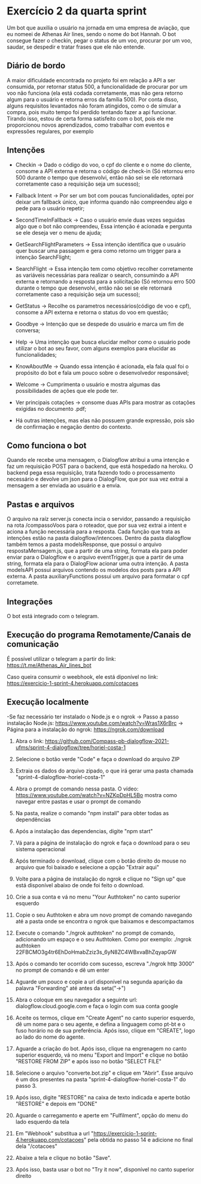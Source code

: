 
# Exercício 2 da quarta sprint

Um bot que auxilia o usuário na jornada em uma empresa de aviação, que eu nomeei de Athenas Air lines, sendo o nome do bot Hannah. O bot consegue fazer o checkin, pegar o status de um voo, procurar por um voo, saudar, se despedir e tratar frases que ele não entende.


## Diário de bordo

A maior dificuldade encontrada no projeto foi em relação a API a ser consumida, por retornar status 500, a funcionalidade de procurar por um voo não funciona (ela está codada corretamente, mas não gera retorno algum para o usuário e retorna erros da família 500). Por conta disso, alguns requisitos levantados não foram atingidos, como o de simular a compra, pois muito tempo foi perdido tentando fazer a api funcionar. Tirando isso, estou de certa forma satisfeito com o bot, pois ele me proporcionou novos aprendizados, como trabalhar com eventos e expressões regulares, por exemplo 



## Intenções

- Checkin -> Dado o código do voo, o cpf do cliente e o nome do cliente, consome a API externa e retorna o código de check-in (Só retornou erro 500 durante o tempo que desenvolvi, então não sei se ele retornará corretamente caso a requisição seja um sucesso);

- Fallback Intent -> Por ser um bot com poucas funcionalidades, optei por deixar um fallback único, que informa quando não compreendeu algo e pede para o usuário repetir;

- SecondTimeInFallback -> Caso o usuário envie duas vezes seguidas algo que o bot não compreendeu, Essa intenção é acionada e pergunta se ele deseja ver o menu de ajuda;

- GetSearchFlightParameters -> Essa intenção identifica que o usuário quer buscar uma passagem e gera como retorno um trigger para a intenção SearchFlight;

- SearchFlight -> Essa intenção tem como objetivo recolher corretamente as variáveis necessárias para realizar o search, consumindo a API externa e retornando a resposta para a solicitação (Só retornou erro 500 durante o tempo que desenvolvi, então não sei se ele retornará corretamente caso a requisição seja um sucesso);

- GetStatus -> Recolhe os parametros necessários(código de voo e cpf), consome a API externa e retorna o status do voo em questão;

- Goodbye -> Intenção que se despede do usuário e marca um fim de conversa;

- Help -> Uma intenção que busca elucidar melhor como o usuário pode utilizar o bot ao seu favor, com alguns exemplos para elucidar as funcionalidades;

- KnowAboutMe -> Quando essa intenção é acionada, ela fala qual foi o propósito do bot e fala um pouco sobre o desenvolvedor responsável;

- Welcome -> Cumprimenta o usuário e mostra algumas das possibilidades de ações que ele pode ter.

- Ver principais cotações -> consome duas APIs para mostrar as cotações exigidas no documento   .pdf;

- Há outras intenções, mas elas não possuem grande expressão, pois são de confirmação e negação dentro do contexto.


## Como funciona o bot

Quando ele recebe uma mensagem, o Dialogflow atribui a uma intenção e faz um requisição POST para o backend, que está hospedado na heroku. O backend pega essa requisição, trata fazendo todo o processamento necessário e devolve um json para o DialogFlow, que por sua vez extrai a mensagem a ser enviada ao usuário e a envia.


## Pastas e arquivos

O arquivo na raíz server.js conecta incia o servidor, passando a requisição na rota /compassoVoos para o roteador, que por sua vez extrai a intent e aciona a função necessária para a resposta. Cada função que trata as intenções estão na pasta dialogflow/intencoes. Dentro da pasta dialogflow também temos a pasta modelsResponse, que possui o arquivo respostaMensagem.js, que a partir de uma string, formata ela para poder enviar para o Dialogflow e o arquivo eventTrigger.js que a partir de uma string, formata ela para o DialogFlow acionar uma outra intenção. A pasta modelsAPI possui arquivos contendo os modelos dos posts para a API externa. A pasta auxiliaryFunctions possui um arquivo para formatar o cpf corretamete. 


## Integrações

O bot está integrado com o telegram.


## Execução do programa Remotamente/Canais de comunicação

É possível utilizar o telegram a partir do link: https://t.me/Athenas_Air_lines_bot

Caso queira consumir o weebhook, ele está diponível no link: https://exercicio-1-sprint-4.herokuapp.com/cotacoes


## Execução localmente

-Se faz necessário ter instalado o Node.js e o ngrok
-> Passo a passo instalação Node.js: https://www.youtube.com/watch?v=Wras1X6rBrc
-> Página para a instalação do ngrok: https://ngrok.com/download

1. Abra o link: https://github.com/Compass-pb-dialogflow-2021-ufms/sprint-4-dialogflow/tree/horiel-costa-1

2. Selecione o botão verde "Code" e faça o download do arquivo ZIP

3. Extraia os dados do arquivo zipado, o que irá gerar uma pasta chamada "sprint-4-dialogflow-horiel-costa-1"

4. Abra o prompt de comando nessa pasta. O vídeo: https://www.youtube.com/watch?v=NZKpDpHL5Bo mostra como navegar entre pastas e usar o prompt de comando

5. Na pasta, realize o comando "npm install" para obter todas as dependências

6. Após a instalação das dependencias, digite "npm start"

7. Vá para a página de instalação do ngrok e faça o download para o seu sistema operacional

8. Após terminado o download, clique com o botão direito do mouse no arquivo que foi baixado e selecione a opção "Extrair aqui"

9. Volte para a página de instalação do ngrok e clique no "Sign up" que está disponível abaixo de onde foi feito o download.

10. Crie a sua conta e vá no menu "Your Authtoken" no canto superior esquerdo

11. Copie o seu Authtoken e abra um novo prompt de comando navegando até a pasta onde se encontra o ngrok que baixamos e descompactamos

12. Execute o comando "./ngrok authtoken" no prompt de comando, adicionando um espaço e o seu Authtoken. Como por exemplo: ./ngrok authtoken 22FBCMO3g4tr6EhDoHmabZziz3s_6yN8ZC4WBxvaBhZqyapGW

13. Após o comando ter ocorrido com sucesso, escreva "./ngrok http 3000" no prompt de comando e dê um enter

14. Aguarde um pouco e copie a url disponível na segunda aparição da palavra "Forwarding" até antes da seta("->")

15. Abra o coloque em seu navegador a seguinte url: dialogflow.cloud.google.com e faça o login com sua conta google

16. Aceite os termos, clique em "Create Agent" no canto superior esquerdo, dê um nome para o seu agente, e defina a linguagem como pt-bt e o fuso horário no de sua preferência. Após isso, clique em "CREATE", logo ao lado do nome do agente.

17. Aguarde a criação do bot. Após isso, clique na engrenagem no canto superior esquerdo, vá no menu "Export and Import" e clique no botão "RESTORE FROM ZIP" e após isso no botão "SELECT FILE"

18. Selecione o arquivo "converte.bot.zip" e clique em "Abrir". Esse arquivo é um dos presentes na pasta "sprint-4-dialogflow-horiel-costa-1" do passo 3.

19. Após isso, digite "RESTORE" na caixa de texto indicada e aperte  botão "RESTORE" e depois em "DONE"

20. Aguarde o carregamento e aperte em "Fulfilment", opção do menu do lado esquerdo da tela

21. Em "Webhook" substitua a url "https://exercicio-1-sprint-4.herokuapp.com/cotacoes" pela obtida no passo 14 e adicione no final dela "/cotacoes"

22. Abaixe a tela e clique no botão "Save".

23. Após isso, basta usar o bot no "Try it now", disponível no canto superior direito